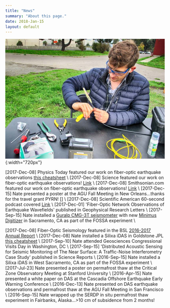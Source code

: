 ```yaml
---
title: "News"
summary: "About this page."
date: 2018-Jan-15
layout: default
---
```

![Researcher Portrait](assets/images/rfs/nateSplice.jpg "nateSplice"){:width="720px"}

[2017-Dec-08]  Physics Today featured our work on fiber-optic earthquake observations [this cheatsheet](http://ricostacruz.com/cheatsheets/markdown.html)
\\
[2017-Dec-08]  Science featured our work on fiber-optic earthquake observations! [Link](http://science.sciencemag.org/content/358/6369/1398.7)
\\
[2017-Dec-08]  Smithsonian.com featured our work on fiber-optic earthquake observations! [Link](http://physicstoday.scitation.org/do/10.1063/PT.6.1.20180108a/full/)
\\
[2017-Dec-15]  Nate presented a poster at the AGU Fall Meeting in New Orleans...thanks for the travel grant PYRN! []
\\
[2017-Dec-08]  Scientific American 60-second podcast covered [Link](https://www.scientificamerican.com/podcast/episode/dark-fiber-networks-can-sense-seismicity/)
\\
[2017-Dec-01]  'Fiber-Optic Network Observations of Earthquake Wavefields' published in Geophysical Research Letters
\\
[2017-Sep-15]  Nate installed a [Guralp CMG-3T seismometer](http://www.guralp.com/products/instruments/guralp-3-series) with new [Minimus Digitizer](http://www.guralp.com/products/data-acquisition/guralp-minimus) in Sacramento, CA as part of the FOSSA experiment
\\

[2017-Dec-08]  Fiber-Optic Seismology featured in the BSL [2016-2017 Annual Report](http://ricostacruz.com/cheatsheets/markdown.html)
\\
[2017-Dec-08]  Nate installed a Silixa iDAS in Goldstone JPL [this cheatsheet](http://ricostacruz.com/cheatsheets/markdown.html)
\\
[2017-Sep-10]  Nate attended Geosciences Congressional Visits Day in Washington, DC
\\
[2017-Sep-15]  'Distributed Acoustic Sensing for Seismic Monitoring of The Near Surface: A Traffic-Noise Interferometry Case Study' published in Science Reports
\\
[2016-Sep-15]  Nate installed a Silixa iDAS in West Sacramento, CA as part of the FOSSA experiment
\\
[2017-Jul-23]  Nate presented a poster on permafrost thaw at the Critical Zone Observatory Meeting at Stanford University
\\
[2016-Apr-15]  Nate presented a white paper on DAS at the Cascadia Offshore Earthquake Early Warning Conference
\\
[2016-Dec-13]  Nate presented on DAS earthquake observations and permafrost thaw at the AGU Fall Meeting in San Francisco
\\
[2016-Sep-15]  Nate wrapped up the SERDP in situ permafrost thaw experiment in Fairbanks, Alaska...>10 cm of subsidence from 2 months!
